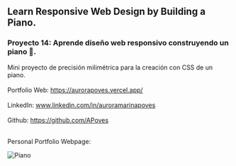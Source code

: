 ## Learn Responsive Web Design by Building a Piano.


### Proyecto 14: Aprende diseño web responsivo construyendo un piano 🎹.
Mini proyecto de precisión milimétrica para la creación con CSS de un piano.
<br>
<br>
  Portfolio Web: https://aurorapoves.vercel.app/
<br>
<br>
  LinkedIn: www.linkedin.com/in/auroramarinapoves
<br>
<br>
  Github: https://github.com/APoves
<br>
<br>

  Personal Portfolio Webpage:

![Piano](https://github.com/APoves/Responsive-Web-Design/blob/main/13%20Aprende%20dise%C3%B1o%20web%20adaptativo%20construyendo%20un%20piano/piano.png)
